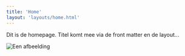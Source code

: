 ```yaml
---
title: 'Home'
layout: 'layouts/home.html'
---
```


Dit is de homepage. Titel komt mee via de front matter en de layout...

![Een afbeelding](/img/11ty-logo.png)
